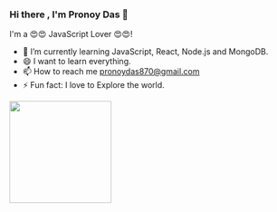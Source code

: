 ### Hi there , I'm Pronoy Das 👋
I'm a 😍😍 JavaScript Lover 😍😍!

- 🌱 I’m currently learning JavaScript, React, Node.js and MongoDB.
- 😄 I want to learn everything. 
- 📫 How to reach me pronoydas870@gmail.com
- ⚡ Fun fact: I love to Explore the world.


<img height="180em" src="https://github-readme-stats.vercel.app/api?username=Pronoy568&show_icons=true&hide_border=true&&count_private=true&include_all_commits=true" />

<!--START_SECTION:waka-->
<!--END_SECTION:waka-->
